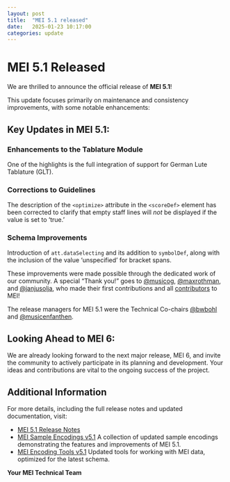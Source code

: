 ```yaml
---
layout: post
title:  "MEI 5.1 released"
date:   2025-01-23 10:17:00
categories: update
---
```


# MEI 5.1 Released

We are thrilled to announce the official release of **MEI 5.1**!

This update focuses primarily on maintenance and consistency improvements, with some notable enhancements:

## Key Updates in MEI 5.1:

### Enhancements to the Tablature Module
One of the highlights is the full integration of support for German Lute Tablature (GLT).

### Corrections to Guidelines
The description of the `<optimize>` attribute in the `<scoreDef>` element has been corrected to clarify that empty staff lines will _not_ be displayed if the value is set to ‘true.’

### Schema Improvements
Introduction of `att.dataSelecting` and its addition to `symbolDef`, along with the inclusion of the value ‘unspecified’ for bracket spans.

These improvements were made possible through the dedicated work of our community. A special “Thank you!” goes to [@musicog](https://github.com/musicog), [@maxrothman](https://github.com/maxrothman), and [@janjusolja](https://github.com/janjusolja), who made their first contributions and all [contributors](https://github.com/music-encoding/music-encoding/contributors) to MEI!

The release managers for MEI 5.1 were the Technical Co-chairs [@bwbohl](https://github.com/bwbohl) and [@musicenfanthen](https://github.com/musicEnfanthen).

## Looking Ahead to MEI 6:
We are already looking forward to the next major release, MEI 6, and invite the community to actively participate in its planning and development. Your ideas and contributions are vital to the ongoing success of the project.

## Additional Information
For more details, including the full release notes and updated documentation, visit:

- [MEI 5.1 Release Notes](https://github.com/music-encoding/music-encoding/releases/tag/v5.1)
- [MEI Sample Encodings v5.1](https://github.com/music-encoding/sample-encodings/releases/tag/v5.1)
 A collection of updated sample encodings demonstrating the features and improvements of MEI 5.1.
- [MEI Encoding Tools v5.1](https://github.com/music-encoding/encoding-tools/releases/tag/v5.1)
 Updated tools for working with MEI data, optimized for the latest schema.

**Your MEI Technical Team**